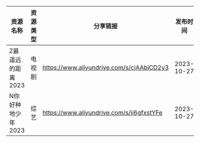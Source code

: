 | 资源名称        | 资源类型 | 分享链接                                      | 发布时间       |
| ----------- | ---- | ----------------------------------------- | ---------- |
| Z最遥远的距离2023 | 电视剧  | https://www.aliyundrive.com/s/cjAAbiCD2y3 | 2023-10-27 |
| N你好种地少年2023 | 综艺   | https://www.aliyundrive.com/s/ji6gfxstYFe | 2023-10-27 |
